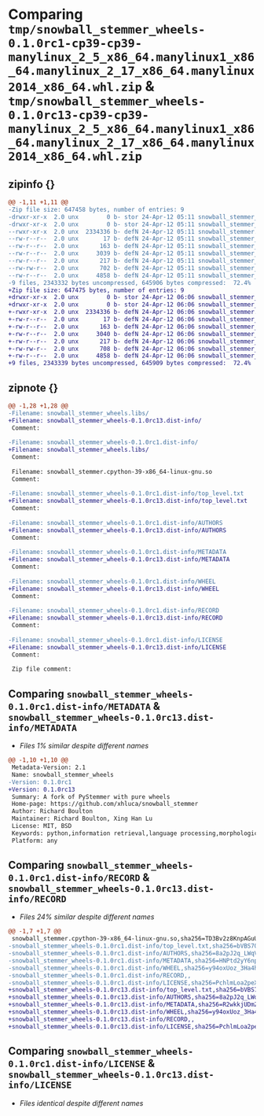 # Comparing `tmp/snowball_stemmer_wheels-0.1.0rc1-cp39-cp39-manylinux_2_5_x86_64.manylinux1_x86_64.manylinux_2_17_x86_64.manylinux2014_x86_64.whl.zip` & `tmp/snowball_stemmer_wheels-0.1.0rc13-cp39-cp39-manylinux_2_5_x86_64.manylinux1_x86_64.manylinux_2_17_x86_64.manylinux2014_x86_64.whl.zip`

## zipinfo {}

```diff
@@ -1,11 +1,11 @@
-Zip file size: 647458 bytes, number of entries: 9
-drwxr-xr-x  2.0 unx        0 b- stor 24-Apr-12 05:11 snowball_stemmer_wheels.libs/
-drwxr-xr-x  2.0 unx        0 b- stor 24-Apr-12 05:11 snowball_stemmer_wheels-0.1.0rc1.dist-info/
--rwxr-xr-x  2.0 unx  2334336 b- defN 24-Apr-12 05:11 snowball_stemmer.cpython-39-x86_64-linux-gnu.so
--rw-r--r--  2.0 unx       17 b- defN 24-Apr-12 05:11 snowball_stemmer_wheels-0.1.0rc1.dist-info/top_level.txt
--rw-r--r--  2.0 unx      163 b- defN 24-Apr-12 05:11 snowball_stemmer_wheels-0.1.0rc1.dist-info/AUTHORS
--rw-r--r--  2.0 unx     3039 b- defN 24-Apr-12 05:11 snowball_stemmer_wheels-0.1.0rc1.dist-info/METADATA
--rw-r--r--  2.0 unx      217 b- defN 24-Apr-12 05:11 snowball_stemmer_wheels-0.1.0rc1.dist-info/WHEEL
--rw-rw-r--  2.0 unx      702 b- defN 24-Apr-12 05:11 snowball_stemmer_wheels-0.1.0rc1.dist-info/RECORD
--rw-r--r--  2.0 unx     4858 b- defN 24-Apr-12 05:11 snowball_stemmer_wheels-0.1.0rc1.dist-info/LICENSE
-9 files, 2343332 bytes uncompressed, 645906 bytes compressed:  72.4%
+Zip file size: 647475 bytes, number of entries: 9
+drwxr-xr-x  2.0 unx        0 b- stor 24-Apr-12 06:06 snowball_stemmer_wheels-0.1.0rc13.dist-info/
+drwxr-xr-x  2.0 unx        0 b- stor 24-Apr-12 06:06 snowball_stemmer_wheels.libs/
+-rwxr-xr-x  2.0 unx  2334336 b- defN 24-Apr-12 06:06 snowball_stemmer.cpython-39-x86_64-linux-gnu.so
+-rw-r--r--  2.0 unx       17 b- defN 24-Apr-12 06:06 snowball_stemmer_wheels-0.1.0rc13.dist-info/top_level.txt
+-rw-r--r--  2.0 unx      163 b- defN 24-Apr-12 06:06 snowball_stemmer_wheels-0.1.0rc13.dist-info/AUTHORS
+-rw-r--r--  2.0 unx     3040 b- defN 24-Apr-12 06:06 snowball_stemmer_wheels-0.1.0rc13.dist-info/METADATA
+-rw-r--r--  2.0 unx      217 b- defN 24-Apr-12 06:06 snowball_stemmer_wheels-0.1.0rc13.dist-info/WHEEL
+-rw-rw-r--  2.0 unx      708 b- defN 24-Apr-12 06:06 snowball_stemmer_wheels-0.1.0rc13.dist-info/RECORD
+-rw-r--r--  2.0 unx     4858 b- defN 24-Apr-12 06:06 snowball_stemmer_wheels-0.1.0rc13.dist-info/LICENSE
+9 files, 2343339 bytes uncompressed, 645909 bytes compressed:  72.4%
```

## zipnote {}

```diff
@@ -1,28 +1,28 @@
-Filename: snowball_stemmer_wheels.libs/
+Filename: snowball_stemmer_wheels-0.1.0rc13.dist-info/
 Comment: 
 
-Filename: snowball_stemmer_wheels-0.1.0rc1.dist-info/
+Filename: snowball_stemmer_wheels.libs/
 Comment: 
 
 Filename: snowball_stemmer.cpython-39-x86_64-linux-gnu.so
 Comment: 
 
-Filename: snowball_stemmer_wheels-0.1.0rc1.dist-info/top_level.txt
+Filename: snowball_stemmer_wheels-0.1.0rc13.dist-info/top_level.txt
 Comment: 
 
-Filename: snowball_stemmer_wheels-0.1.0rc1.dist-info/AUTHORS
+Filename: snowball_stemmer_wheels-0.1.0rc13.dist-info/AUTHORS
 Comment: 
 
-Filename: snowball_stemmer_wheels-0.1.0rc1.dist-info/METADATA
+Filename: snowball_stemmer_wheels-0.1.0rc13.dist-info/METADATA
 Comment: 
 
-Filename: snowball_stemmer_wheels-0.1.0rc1.dist-info/WHEEL
+Filename: snowball_stemmer_wheels-0.1.0rc13.dist-info/WHEEL
 Comment: 
 
-Filename: snowball_stemmer_wheels-0.1.0rc1.dist-info/RECORD
+Filename: snowball_stemmer_wheels-0.1.0rc13.dist-info/RECORD
 Comment: 
 
-Filename: snowball_stemmer_wheels-0.1.0rc1.dist-info/LICENSE
+Filename: snowball_stemmer_wheels-0.1.0rc13.dist-info/LICENSE
 Comment: 
 
 Zip file comment:
```

## Comparing `snowball_stemmer_wheels-0.1.0rc1.dist-info/METADATA` & `snowball_stemmer_wheels-0.1.0rc13.dist-info/METADATA`

 * *Files 1% similar despite different names*

```diff
@@ -1,10 +1,10 @@
 Metadata-Version: 2.1
 Name: snowball_stemmer_wheels
-Version: 0.1.0rc1
+Version: 0.1.0rc13
 Summary: A fork of PyStemmer with pure wheels 
 Home-page: https://github.com/xhluca/snowball_stemmer
 Author: Richard Boulton
 Maintainer: Richard Boulton, Xing Han Lu
 License: MIT, BSD
 Keywords: python,information retrieval,language processing,morphological analysis,stemming algorithms,stemmers
 Platform: any
```

## Comparing `snowball_stemmer_wheels-0.1.0rc1.dist-info/RECORD` & `snowball_stemmer_wheels-0.1.0rc13.dist-info/RECORD`

 * *Files 24% similar despite different names*

```diff
@@ -1,7 +1,7 @@
 snowball_stemmer.cpython-39-x86_64-linux-gnu.so,sha256=TD3Bv2z8KnpAGuU1Fulu_GQbqyxB0TUCD9pqiLnO2Bo,2334336
-snowball_stemmer_wheels-0.1.0rc1.dist-info/top_level.txt,sha256=bVBS70dOj4sq5UJBMuiBuBrHTaSQmy2ilDRI32M7wHs,17
-snowball_stemmer_wheels-0.1.0rc1.dist-info/AUTHORS,sha256=8a2pJ2q_LWqV0DlQKu62Cu4lA1Ru9MsxA3RaEG8fRHg,163
-snowball_stemmer_wheels-0.1.0rc1.dist-info/METADATA,sha256=HNPtd2yY6npn162s9sRor-VBeK_3Th1wm_ldhYGG8kw,3039
-snowball_stemmer_wheels-0.1.0rc1.dist-info/WHEEL,sha256=y94oxUoz_3Ha4hK-DMx1Z2lGJpGF13NMY4Y6vNxnwoc,217
-snowball_stemmer_wheels-0.1.0rc1.dist-info/RECORD,,
-snowball_stemmer_wheels-0.1.0rc1.dist-info/LICENSE,sha256=PchlmLoa2peXnICS5s-4d_G-Os13rDP1ITd-UWlraZw,4858
+snowball_stemmer_wheels-0.1.0rc13.dist-info/top_level.txt,sha256=bVBS70dOj4sq5UJBMuiBuBrHTaSQmy2ilDRI32M7wHs,17
+snowball_stemmer_wheels-0.1.0rc13.dist-info/AUTHORS,sha256=8a2pJ2q_LWqV0DlQKu62Cu4lA1Ru9MsxA3RaEG8fRHg,163
+snowball_stemmer_wheels-0.1.0rc13.dist-info/METADATA,sha256=R2wkkjUDmZni2iw9OBJbKJjCzX4WzA4AuhvTv2C0Eeg,3040
+snowball_stemmer_wheels-0.1.0rc13.dist-info/WHEEL,sha256=y94oxUoz_3Ha4hK-DMx1Z2lGJpGF13NMY4Y6vNxnwoc,217
+snowball_stemmer_wheels-0.1.0rc13.dist-info/RECORD,,
+snowball_stemmer_wheels-0.1.0rc13.dist-info/LICENSE,sha256=PchlmLoa2peXnICS5s-4d_G-Os13rDP1ITd-UWlraZw,4858
```

## Comparing `snowball_stemmer_wheels-0.1.0rc1.dist-info/LICENSE` & `snowball_stemmer_wheels-0.1.0rc13.dist-info/LICENSE`

 * *Files identical despite different names*


